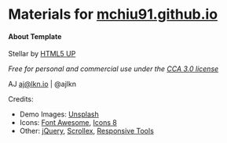 # Materials for [mchiu91.github.io](mchiu91.github.io)

#### About Template

Stellar by [HTML5 UP](html5up.net)

_Free for personal and commercial use under the [CCA 3.0 license](html5up.net/license)_

AJ
aj@lkn.io | @ajlkn


Credits:
- Demo Images: [Unsplash](unsplash.com)
- Icons: [Font Awesome](fontawesome.io), [Icons 8](icons8.com)
- Other: [jQuery](jquery.com), [Scrollex](github.com/ajlkn/jquery.scrollex), [Responsive Tools](github.com/ajlkn/responsive-tools)
